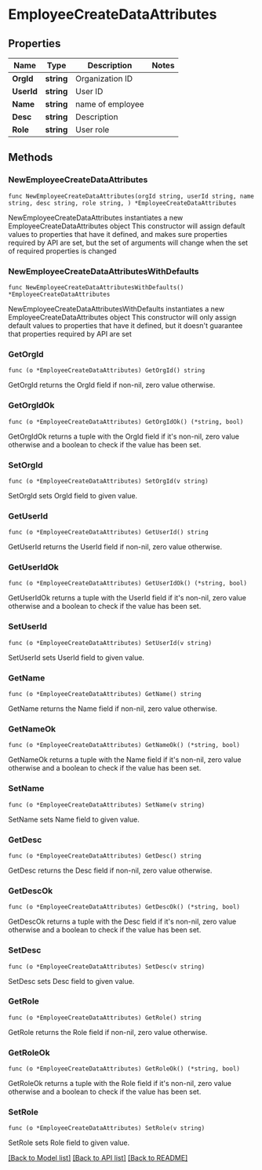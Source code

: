 # EmployeeCreateDataAttributes

## Properties

Name | Type | Description | Notes
------------ | ------------- | ------------- | -------------
**OrgId** | **string** | Organization ID | 
**UserId** | **string** | User ID | 
**Name** | **string** | name of employee | 
**Desc** | **string** | Description | 
**Role** | **string** | User role | 

## Methods

### NewEmployeeCreateDataAttributes

`func NewEmployeeCreateDataAttributes(orgId string, userId string, name string, desc string, role string, ) *EmployeeCreateDataAttributes`

NewEmployeeCreateDataAttributes instantiates a new EmployeeCreateDataAttributes object
This constructor will assign default values to properties that have it defined,
and makes sure properties required by API are set, but the set of arguments
will change when the set of required properties is changed

### NewEmployeeCreateDataAttributesWithDefaults

`func NewEmployeeCreateDataAttributesWithDefaults() *EmployeeCreateDataAttributes`

NewEmployeeCreateDataAttributesWithDefaults instantiates a new EmployeeCreateDataAttributes object
This constructor will only assign default values to properties that have it defined,
but it doesn't guarantee that properties required by API are set

### GetOrgId

`func (o *EmployeeCreateDataAttributes) GetOrgId() string`

GetOrgId returns the OrgId field if non-nil, zero value otherwise.

### GetOrgIdOk

`func (o *EmployeeCreateDataAttributes) GetOrgIdOk() (*string, bool)`

GetOrgIdOk returns a tuple with the OrgId field if it's non-nil, zero value otherwise
and a boolean to check if the value has been set.

### SetOrgId

`func (o *EmployeeCreateDataAttributes) SetOrgId(v string)`

SetOrgId sets OrgId field to given value.


### GetUserId

`func (o *EmployeeCreateDataAttributes) GetUserId() string`

GetUserId returns the UserId field if non-nil, zero value otherwise.

### GetUserIdOk

`func (o *EmployeeCreateDataAttributes) GetUserIdOk() (*string, bool)`

GetUserIdOk returns a tuple with the UserId field if it's non-nil, zero value otherwise
and a boolean to check if the value has been set.

### SetUserId

`func (o *EmployeeCreateDataAttributes) SetUserId(v string)`

SetUserId sets UserId field to given value.


### GetName

`func (o *EmployeeCreateDataAttributes) GetName() string`

GetName returns the Name field if non-nil, zero value otherwise.

### GetNameOk

`func (o *EmployeeCreateDataAttributes) GetNameOk() (*string, bool)`

GetNameOk returns a tuple with the Name field if it's non-nil, zero value otherwise
and a boolean to check if the value has been set.

### SetName

`func (o *EmployeeCreateDataAttributes) SetName(v string)`

SetName sets Name field to given value.


### GetDesc

`func (o *EmployeeCreateDataAttributes) GetDesc() string`

GetDesc returns the Desc field if non-nil, zero value otherwise.

### GetDescOk

`func (o *EmployeeCreateDataAttributes) GetDescOk() (*string, bool)`

GetDescOk returns a tuple with the Desc field if it's non-nil, zero value otherwise
and a boolean to check if the value has been set.

### SetDesc

`func (o *EmployeeCreateDataAttributes) SetDesc(v string)`

SetDesc sets Desc field to given value.


### GetRole

`func (o *EmployeeCreateDataAttributes) GetRole() string`

GetRole returns the Role field if non-nil, zero value otherwise.

### GetRoleOk

`func (o *EmployeeCreateDataAttributes) GetRoleOk() (*string, bool)`

GetRoleOk returns a tuple with the Role field if it's non-nil, zero value otherwise
and a boolean to check if the value has been set.

### SetRole

`func (o *EmployeeCreateDataAttributes) SetRole(v string)`

SetRole sets Role field to given value.



[[Back to Model list]](../README.md#documentation-for-models) [[Back to API list]](../README.md#documentation-for-api-endpoints) [[Back to README]](../README.md)


